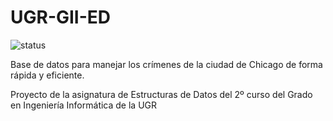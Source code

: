 # UGR-GII-ED

![status](https://img.shields.io/badge/status-done-brightgreen)

Base de datos para manejar los crímenes de la ciudad de Chicago de forma rápida y eficiente. 

Proyecto de la asignatura de Estructuras de Datos del 2º curso del Grado en Ingeniería Informática de la UGR
